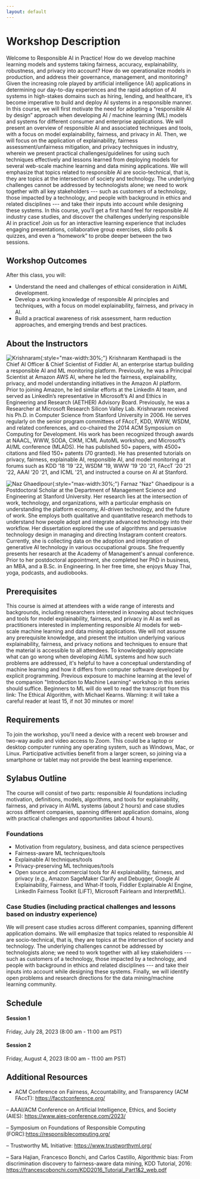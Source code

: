 ```yaml
---
layout: default
---
```

# Workshop Description
Welcome to Responsible AI in Practice! How do we develop machine learning models and systems taking fairness, accuracy, explainability, robustness, and privacy into account? How do we operationalize models in production, and address their governance, management, and monitoring? Given the increasing role played by artificial intelligence (AI) applications in determining our day-to-day experiences and the rapid adoption of AI systems in high-stakes domains such as hiring, lending, and healthcare, it’s become imperative to build and deploy AI systems in a responsible manner. In this course, we will first motivate the need for adopting a “responsible AI by design” approach when developing AI / machine learning (ML) models and systems for different consumer and enterprise applications. We will present an overview of responsible AI and associated techniques and tools, with a focus on model explainability, fairness, and privacy in AI. Then, we will focus on the application of explainability, fairness assessment/unfairness mitigation, and privacy techniques in industry, wherein we present practical challenges/guidelines for using such techniques effectively and lessons learned from deploying models for several web-scale machine learning and data mining applications. We will emphasize that topics related to responsible AI are socio-technical, that is, they are topics at the intersection of society and technology. The underlying challenges cannot be addressed by technologists alone; we need to work together with all key stakeholders --- such as customers of a technology, those impacted by a technology, and people with background in ethics and related disciplines --- and take their inputs into account while designing these systems. In this course, you’ll get a first hand feel for responsible AI industry case studies, and discover the challenges underlying responsible AI in practice! Join us for an interactive learning experience that includes engaging presentations, collaborative group exercises, slido polls & quizzes, and even a “homework” to probe deeper between the two sessions.
## Workshop Outcomes
After this class, you will:
- Understand the need and challenges of ethical consideration in AI/ML development.
- Develop a working knowledge of responsible AI principles and techniques, with a focus on model explainability, fairness, and privacy in AI.
- Build a practical awareness of risk assessment, harm reduction approaches, and emerging trends and best practices.

## About the Instructors
![Krishnaram](assets/img/34109742.jpeg){:style="max-width:30%;"}
Krishnaram Kenthapadi is the Chief AI Officer & Chief Scientist of Fiddler AI, an enterprise startup building a responsible AI and ML monitoring platform. Previously, he was a Principal Scientist at Amazon AWS AI, where he led the fairness, explainability, privacy, and model understanding initiatives in the Amazon AI platform. Prior to joining Amazon, he led similar efforts at the LinkedIn AI team, and served as LinkedIn’s representative in Microsoft’s AI and Ethics in Engineering and Research (AETHER) Advisory Board. Previously, he was a Researcher at Microsoft Research Silicon Valley Lab. Krishnaram received his Ph.D. in Computer Science from Stanford University in 2006. He serves regularly on the senior program committees of FAccT, KDD, WWW, WSDM, and related conferences, and co-chaired the 2014 ACM Symposium on Computing for Development. His work has been recognized through awards at NAACL, WWW, SODA, CIKM, ICML AutoML workshop, and Microsoft’s AI/ML conference (MLADS). He has published 50+ papers, with 4500+ citations and filed 150+ patents (70 granted). He has presented tutorials on privacy, fairness, explainable AI, responsible AI, and model monitoring at forums such as KDD ’18 ’19 '22, WSDM ’19, WWW ’19 ’20 '21, FAccT ’20 '21 ‘22, AAAI ’20 '21, and ICML '21, and instructed a course on AI at Stanford.

![Naz Ghaedipour](assets/img/image-asset.jpeg){:style="max-width:30%;"}
Farnaz "Naz" Ghaedipour is a Postdoctoral Scholar at the Department of Management Science and Engineering at Stanford University. Her research lies at the intersection of work, technology, and organizations, with a particular emphasis on understanding the platform economy, AI-driven technology, and the future of work. She employs both qualitative and quantitative research methods to understand how people adopt and integrate advanced technology into their workflow. Her dissertation explored the use of algorithms and persuasive technology design in managing and directing Instagram content creators. Currently, she is collecting data on the adoption and integration of generative AI technology in various occupational groups. She frequently presents her research at the Academy of Management's annual conference. Prior to her postdoctoral appointment, she completed her PhD in business, an MBA, and a B.Sc. in Engineering. In her free time, she enjoys Muay Thai, yoga, podcasts, and audiobooks.

## Prerequisites
This course is aimed at attendees with a wide range of interests and backgrounds, including researchers interested in knowing about techniques and tools for model explainability, fairness, and privacy in AI as well as practitioners interested in implementing responsible AI models for web-scale machine learning and data mining applications. We will not assume any prerequisite knowledge, and present the intuition underlying various explainability, fairness, and privacy notions and techniques to ensure that the material is accessible to all attendees. To knowledgeably appreciate what can go wrong when developing AI/ML systems and how such problems are addressed, it's helpful to have a conceptual understanding of machine learning and how it differs from computer software developed by explicit programming. Previous exposure to machine learning at the level of the companion "Introduction to Machine Learning" workshop in this series should suffice. Beginners to ML will do well to read the transcript from this link: The Ethical Algorithm, with Michael Kearns. Warning: it will take a careful reader at least 15, if not 30 minutes or more!
## Requirements
To join the workshop, you'll need a device with a recent web browser and two-way audio and video access to Zoom. This could be a laptop or desktop computer running any operating system, such as Windows, Mac, or Linux. Participative activities benefit from a larger screen, so joining via a smartphone or tablet may not provide the best learning experience. 
## Sylabus Outline
The course will consist of two parts: responsible AI foundations including motivation, definitions, models, algorithms, and tools for explainability, fairness, and privacy in AI/ML systems (about 2 hours) and case studies across different companies, spanning different application domains, along with practical challenges and opportunities (about 4 hours).
### Foundations
- Motivation from regulatory, business, and data science perspectives
- Fairness-aware ML techniques/tools
- Explainable AI techniques/tools
- Privacy-preserving ML techniques/tools
- Open source and commercial tools for AI explainability, fairness, and privacy (e.g., Amazon SageMaker Clarify and Debugger, Google AI Explainability, Fairness, and What-If tools, Fiddler Explainable AI Engine, LinkedIn Fairness Toolkit (LiFT), Microsoft Fairlearn and InterpretML).
### Case Studies (including practical challenges and lessons based on industry experience)
We will present case studies across different companies, spanning different application domains. We will emphasize that topics related to responsible AI are socio-technical, that is, they are topics at the intersection of society and technology. The underlying challenges cannot be addressed by technologists alone; we need to work together with all key stakeholders --- such as customers of a technology, those impacted by a technology, and people with background in ethics and related disciplines --- and take their inputs into account while designing these systems. Finally, we will identify open problems and research directions for the data mining/machine learning community.



## Schedule
#### Session 1 
Friday, July 28, 2023 (8:00 am - 11:00 am PST)

#### Session 2 
Friday, August 4, 2023 (8:00 am - 11:00 am PST)


## Additional Resources
- ACM Conference on Fairness, Accountability, and Transparency (ACM FAccT): https://facctconference.org/

– AAAI/ACM Conference on Artificial Intelligence, Ethics, and Society (AIES): https://www.aies-conference.com/2023/

– Symposium on Foundations of Responsible Computing (FORC):https://responsiblecomputing.org/

– Trustworthy ML Initiative: https://www.trustworthyml.org/

– Sara Hajian, Francesco Bonchi, and Carlos Castillo, Algorithmic bias: From discrimination discovery to fairness-aware data mining, KDD Tutorial, 2016: https://francescobonchi.com/KDD2016_Tutorial_Part1&2_web.pdf

